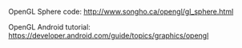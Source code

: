 OpenGL Sphere code: http://www.songho.ca/opengl/gl_sphere.html

OpenGL Android tutorial: https://developer.android.com/guide/topics/graphics/opengl